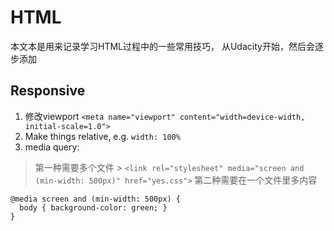 # HTML
本文本是用来记录学习HTML过程中的一些常用技巧， 从Udacity开始，然后会逐步添加

## Responsive
1. 修改viewport `<meta name="viewport" content="width=device-width, initial-scale=1.0">`
2. Make things relative, e.g. `width: 100%`
3. media query: 
> 第一种需要多个文件 > 
`<link rel="stylesheet" media="screen and (min-width: 500px)" href="yes.css">`
> 第二种需要在一个文件里多内容
```
@media screen and (min-width: 500px) {
  body { background-color: green; }
}
```
